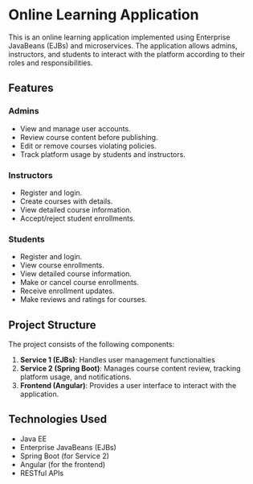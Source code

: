 # Online Learning Application

This is an online learning application implemented using Enterprise JavaBeans (EJBs) and microservices. The application allows admins, instructors, and students to interact with the platform according to their roles and responsibilities.

## Features

### Admins

- View and manage user accounts.
- Review course content before publishing.
- Edit or remove courses violating policies.
- Track platform usage by students and instructors.

### Instructors

- Register and login.
- Create courses with details.
- View detailed course information.
- Accept/reject student enrollments.

### Students

- Register and login.
- View course enrollments.
- View detailed course information.
- Make or cancel course enrollments.
- Receive enrollment updates.
- Make reviews and ratings for courses.

## Project Structure

The project consists of the following components:

1. **Service 1 (EJBs)**: Handles user management functionalties
2. **Service 2 (Spring Boot)**: Manages course content review, tracking platform usage, and notifications.
3. **Frontend (Angular)**: Provides a user interface to interact with the application.

## Technologies Used

- Java EE
- Enterprise JavaBeans (EJBs)
- Spring Boot (for Service 2)
- Angular (for the frontend)
- RESTful APIs
